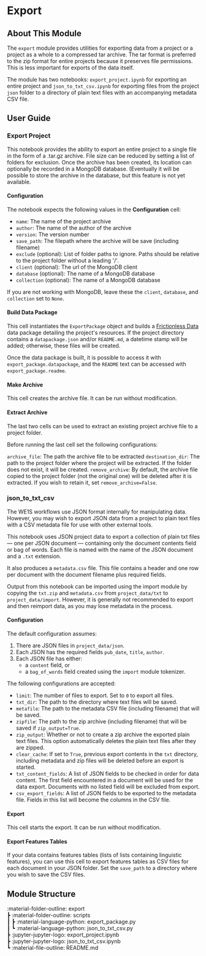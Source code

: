 # Export

## About This Module

The `export` module provides utilities for exporting data from a project or a project as a whole to a compressed tar archive. The tar format is preferred to the zip format for entire projects because it preserves file permissions. This is less important for exports of the data itself.

The module has two notebooks: `export_project.ipynb` for exporting an entire project and `json_to_txt_csv.ipynb` for exporting files from the project `json` folder to a directory of plain text files with an accompanying metadata CSV file.

## User Guide

### Export Project

This notebook provides the ability to export an entire project to a single file in the form of a .tar.gz archive. File size can be reduced by setting a list of folders for exclusion. Once the archive has been created, its location can optionally be recorded in a MongoDB database. (Eventually it will be possible to store the archive in the database, but this feature is not yet available.

#### Configuration

The notebook expects the following values in the **Configuration** cell:

- `name`: The name of the project archive
- `author`: The name of the author of the archive
- `version`: The version number
- `save_path`: The filepath where the archive will be save (including filename)
- `exclude` (optional): List of folder paths to ignore. Paths should be relative to the project folder without a leading '/'.
- `client` (optional): The url of the MongoDB client
- `database` (optional): The name of a MongoDB database
- `collection` (optional): The name of a MongoDB database

If you are not working with MongoDB, leave these the `client`, `database`, and `collection` set to `None`.

#### Build Data Package

This cell instantiates the `ExportPackage` object and builds a <a href="https://frictionlessdata.io/" target="_blank">Frictionless Data</a> data package detailing the project's resources. If the project directory contains a `datapackage.json` and/or `README.md`, a datetime stamp will be added; otherwise, these files will be created.

Once the data package is built, it is possible to access it with `export_package.datapackage`, and the `README` text can be accessed with `export_package.readme`.

#### Make Archive

This cell creates the archive file. It can be run without modification.

#### Extract Archive

The last two cells can be used to extract an existing project archive file to a project folder.

Before running the last cell set the following configurations:

`archive_file`: The path the archive file to be extracted
`destination_dir`: The path to the project folder where the project will be extracted. If the folder does not exist, it will be created.
`remove_archive`: By default, the archive file copied to the project folder (not the original one) will be deleted after it is extracted. If you wish to retain it, set `remove_archive=False`.

### json_to_txt_csv

The WE1S workflows use JSON format internally for manipulating data. However, you may wish to export JSON data from a project to plain text files with a CSV metadata file for use with other external tools.

This notebook uses JSON project data to export a collection of plain txt files &mdash; one per JSON document &mdash; containing only the document contents field or bag of words. Each file is named with the name of the JSON document and a `.txt` extension.

It also produces a `metadata.csv` file. This file contains a header and one row per document with the document filename plus required fields.

Output from this notebook can be imported using the import module by copying the `txt.zip` and `metadata.csv` from `project_data/txt` to `project_data/import`. However, it is generally not recommended to export and then reimport data, as you may lose metadata in the process.

#### Configuration

The default configuration assumes:

1. There are JSON files in `project_data/json`.
2. Each JSON has the required fields `pub_date`, `title`, `author`.
3. Each JSON file has either:
   - a `content` field, or
   - a `bag_of_words` field created using the `import` module tokenizer.

The following configurations are accepted:

- `limit`: The number of files to export. Set to `0` to export all files.
- `txt_dir`: The path to the directory where text files will be saved.
- `metafile`: The path to the metadata CSV file (including filename) that will be saved.
- `zipfile`: The path to the zip archive (including filename) that will be saved if `zip_output=True`.
- `zip_output`: Whether or not to create a zip archive the exported plain text files. This option automatically deletes the plain text files after they are zipped.
- `clear_cache`: If set to `True`, previous export contents in the `txt` directory, including metadata and zip files will be deleted before an export is started.
- `txt_content_fields`: A list of JSON fields to be checked in order for data content. The first field encountered in a document will be used for the data export. Documents with no listed field will be excluded from export.
- `csv_export_fields`: A list of JSON fields to be exported to the metadata file. Fields in this list will become the columns in the CSV file.

#### Export

This cell starts the export. It can be run without modification.

#### Export Features Tables

If your data contains features tables (lists of lists containing linguistic features), you can use this cell to export features tables as CSV files for each document in your JSON folder. Set the `save_path` to a directory where you wish to save the CSV files.

## Module Structure

:material-folder-outline: export<br>
 ┣ :material-folder-outline: scripts<br>
 ┃ ┣ :material-language-python: export_package.py<br>
 ┃ ┗ :material-language-python: json_to_txt_csv.py<br>
 ┣ :jupyter-jupyter-logo: export_project.ipynb<br>
 ┣ :jupyter-jupyter-logo: json_to_txt_csv.ipynb<br>
 ┗ :material-file-outline: README.md
